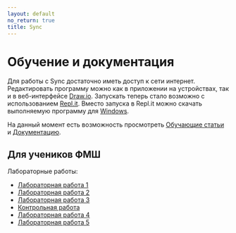 ```yaml
---
layout: default
no_return: true
title: Sync
---
```

# Обучение и документация

Для работы с Sync достаточно иметь доступ к сети интернет. 
Редактировать программу можно как в приложении на устройствах, так и в веб-интерфейсе [Draw.io][drawio]. 
Запускать теперь стало возможно с использованием [Repl.it][replit]. Вместо запуска в Repl.it можно скачать
выполняемую программу для <a class="btn-download btn-inline" href="{{site.baseurl}}/resources/build/Sync Execution.zip">Windows</a>.

На данный момент есть возможность просмотреть [Обучающие статьи][tutorials] и [Документацию][docs].

## Для учеников ФМШ

Лабораторные работы:

- [Лабораторная работа 1]({{site.baseurl}}/ifmsh/lab-1)
- [Лабораторная работа 2]({{site.baseurl}}/ifmsh/lab-2)
- [Лабораторная работа 3]({{site.baseurl}}/ifmsh/lab-3)
- [Контрольная работа]({{site.baseurl}}/ifmsh/test)
- [Лабораторная работа 4]({{site.baseurl}}/ifmsh/lab-4)
- [Лабораторная работа 5]({{site.baseurl}}/ifmsh/lab-5)

[index]: {{site.baseurl}}/index
[tutorials]: {{site.baseurl}}/tutorials#content
[docs]: {{site.baseurl}}/docs#content
[drawio]: https://app.diagrams.net/?splash=0&libs=0&clibs=Uhttps://raw.githubusercontent.com/octo-gone/sync-execution/master/resources/base.drawio;Uhttps://raw.githubusercontent.com/octo-gone/sync-execution/master/resources/structure.drawio
[replit]: https://repl.it/github/octo-gone/sync-execution
